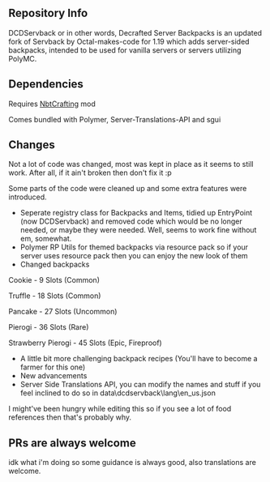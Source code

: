 ## Repository Info
DCDServback or in other words, Decrafted Server Backpacks is an updated fork of Servback by Octal-makes-code for 1.19 which adds server-sided backpacks, intended to be used for vanilla servers or servers utilizing PolyMC. 

## Dependencies
Requires [NbtCrafting](https://modrinth.com/mod/nbt-crafting) mod

Comes bundled with Polymer, Server-Translations-API and sgui

## Changes
Not a lot of code was changed, most was kept in place as it seems to still work. After all, if it ain't broken then don't fix it :p 

Some parts of the code were cleaned up and some extra features were introduced.
- Seperate registry class for Backpacks and Items, tidied up EntryPoint (now DCDServback) and removed code which would be no longer needed, or maybe they were needed. Well, seems to work fine without em, somewhat.
- Polymer RP Utils for themed backpacks via resource pack so if your server uses resource pack then you can enjoy the new look of them
- Changed backpacks 

Cookie - 9 Slots (Common)

Truffle - 18 Slots (Common)

Pancake - 27 Slots (Uncommon)

Pierogi - 36 Slots (Rare)

Strawberry Pierogi - 45 Slots (Epic, Fireproof)

- A little bit more challenging backpack recipes (You'll have to become a farmer for this one)
- New advancements
- Server Side Translations API, you can modify the names and stuff if you feel inclined to do so in data\dcdservback\lang\en_us.json


I might've been hungry while editing this so if you see a lot of food references then that's probably why.

## PRs are always welcome
idk what i'm doing so some guidance is always good, also translations are welcome.
